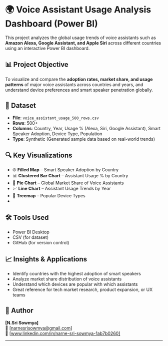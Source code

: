 # 🌍 Voice Assistant Usage Analysis Dashboard (Power BI)

This project analyzes the global usage trends of voice assistants such as **Amazon Alexa, Google Assistant, and Apple Siri** across different countries using an interactive Power BI dashboard.

## 📊 Project Objective

To visualize and compare the **adoption rates, market share, and usage patterns** of major voice assistants across countries and years, and understand device preferences and smart speaker penetration globally.

## 🧾 Dataset

- **File**: `voice_assistant_usage_500_rows.csv`
- **Rows**: 500+
- **Columns**: Country, Year, Usage % (Alexa, Siri, Google Assistant), Smart Speaker Adoption, Device Type, Population
- **Type**: Synthetic (Generated sample data based on real-world trends)

## 🔍 Key Visualizations

- 🌐 **Filled Map** – Smart Speaker Adoption by Country  
- 📊 **Clustered Bar Chart** – Assistant Usage % by Country  
- 🧭 **Pie Chart** – Global Market Share of Voice Assistants  
- 📈 **Line Chart** – Assistant Usage Trends by Year  
- 🧱 **Treemap** – Popular Device Types  
- 

## 🛠 Tools Used

- Power BI Desktop
- CSV (for dataset)
- GitHub (for version control)

## 📈 Insights & Applications

- Identify countries with the highest adoption of smart speakers
- Analyze market share distribution of voice assistants
- Understand which devices are popular with which assistants
- Great reference for tech market research, product expansion, or UX teams

## 🧠 Author

**[N.Sri Sowmya]**  
📧 [narnesrisowmya@gmail.com]  
🔗 [www.linkedin.com/in/narne-sri-sowmya-1ab7b0260]

---
